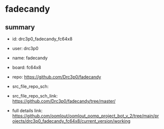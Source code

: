 # fadecandy
 
## summary 
* id: drc3p0_fadecandy_fc64x8
* user: drc3p0
* name: fadecandy
* board: fc64x8
* repo: https://github.com/Drc3p0/fadecandy



* src_file_repo_sch: 
* src_file_repo_sch_link: https://github.com/Drc3p0/fadecandy/tree/master/
* full details link: https://github.com/oomlout/oomlout_oomp_project_bot_v_2/tree/main/projects/drc3p0_fadecandy_fc64x8/current_version/working  






